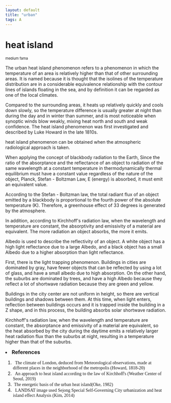 ```yaml
---
layout: default
title: "urban"
tags: A
---
```


# heat island
<p><span style="font-size:11px">medium fama</span></p>

The urban heat island phenomenon refers to a phenomenon in which the temperature of an area is relatively higher than that of other surrounding areas. It is named because it is thought that the isolines of the temperature distribution are in a considerable equivalence relationship with the contour lines of islands floating in the sea, and by definition it can be regarded as one of the local climates.

Compared to the surrounding areas, it heats up relatively quickly and cools down slowly, so the temperature difference is usually greater at night than during the day and in winter than summer, and is most noticeable when synoptic winds blow weakly, mixing heat north and south and weak confidence. The heat island phenomenon was first investigated and described by Luke Howard in the late 1810s.

heat island phenomenon can be obtained when the atmospheric radiological approach is taken.

When applying the concept of blackbody radiation to the Earth, Since the ratio of the absorptance and the reflectance of an object to radiation of the same wavelength at a constant temperature in thermodynamically thermal equilibrium must have a constant value regardless of the nature of the object, Planck, Stefan - Boltzman Law, E (energy) is absorbed, it must emit an equivalent value. 

According to the Stefan - Boltzman law, the total radiant flux of an object emitted by a blackbody is proportional to the fourth power of the absolute temperature (K). Therefore, a greenhouse effect of 33 degrees is generated by the atmosphere.

In addition, according to Kirchhoff's radiation law, when the wavelength and temperature are constant, the absorptivity and emissivity of a material are equivalent. The more radiation an object absorbs, the more it emits.

Albedo is used to describe the reflectivity of an object. A white object has a high light reflectance due to a large Albedo, and a black object has a small Albedo due to a higher absorption than light reflectance.

First, there is the light trapping phenomenon. Buildings in cities are dominated by gray, have fewer objects that can be reflected by using a lot of glass, and have a small albedo due to high absorption. On the other hand, the suburbs are dominated by trees, and have a high Albedo because they reflect a lot of shortwave radiation because they are green and yellow.

Buildings in the city center are not uniform in height, so there are vertical buildings and shadows between them. At this time, when light enters, reflection between buildings occurs and it is trapped inside the building in a Z shape, and in this process, the building absorbs solar shortwave radiation.

Kirchhoff's radiation law, when the wavelength and temperature are constant, the absorptance and emissivity of a material are equivalent, so the heat absorbed by the city during the daytime emits a relatively larger heat radiation flux than the suburbs at night, resulting in a temperature higher than that of the suburbs.

<li><strong><span style="font-size:16px">References</span></strong></li>
<p></p>

<ol>
	<li><span style="font-family:Times New Roman,Times,serif">&nbsp; The climate of London, deduced from Meteorological observations, made at different places in the neighborhood of the metropolis (Howard, 1818-20)</span></li>
	<li><span style="font-family:Times New Roman,Times,serif">&nbsp; An approach to heat island according to the law of Kirchhoff&#39;s (Weather Center of Seoul, 2019)</span></li>
	<li><span style="font-family:Times New Roman,Times,serif">&nbsp;The energetic basis of the urban heat island(Oke, 1982)</span></li>
	<li><span style="font-family:Times New Roman,Times,serif">&nbsp; LANDSAT image used Sejong Special Self-Governing City urbanization and heat island effect Analysis (Kim, 2014)</span></li>
</ol>
